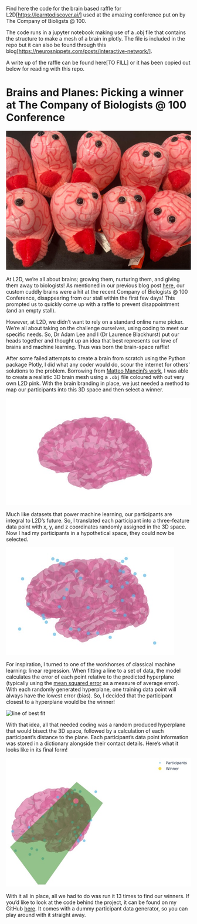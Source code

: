 Find here the code for the brain based raffle for L2D[https://learntodiscover.ai/] used at the amazing conference put on by The Company of Bioligsts @ 100. 

The code runs in a jupyter notebook making use of a .obj file that contains the structure to make a mesh of a brain in plotly. The file is included in the repo but it can also be found through this blog[https://neurosnippets.com/posts/interactive-network/].

A write up of the raffle can be found here[TO FILL] or it has been copied out below for reading with this repo.

# Brains and Planes: Picking a winner at The Company of Biologists @ 100 Conference

![cuddly brains](/src/brain_raffle_company_biologists/conference_100/pictures/pic1.jpg)

At L2D, we’re all about brains; growing them, nurturing them, and giving them away to biologists! As mentioned in our previous blog post [here](https://learntodiscover.ai/l2d-at-the-the-company-of-biologists-100-conference/), our custom cuddly brains were a hit at the recent Company of Biologists @ 100 Conference, disappearing from our stall within the first few days! This prompted us to quickly come up with a raffle to prevent disappointment (and an empty stall).

However, at L2D, we didn’t want to rely on a standard online name picker. We’re all about taking on the challenge ourselves, using coding to meet our specific needs. So, Dr Adam Lee and I (Dr Laurence Blackhurst) put our heads together and thought up an idea that best represents our love of brains and machine learning. Thus was born the brain-space raffle!

After some failed attempts to create a brain from scratch using the Python package Plotly, I did what any coder would do, scour the internet for others' solutions to the problem. Borrowing from [Matteo Mancini’s work](https://neurosnippets.com/posts/interactive-network/), I was able to create a realistic 3D brain mesh using a `.obj` file coloured with out very own L2D pink. With the brain branding in place, we just needed a method to map our participants into this 3D space and then select a winner.

![brain mesh](/src/brain_raffle_company_biologists/conference_100/pictures/pic2.jpeg)

Much like datasets that power machine learning, our participants are integral to L2D’s future. So, I translated each participant into a three-feature data point with x, y, and z coordinates randomly assigned in the 3D space. Now I had my participants in a hypothetical space, they could now be selected.

![brain with points](/src/brain_raffle_company_biologists/conference_100/pictures/pic3.jpeg)

For inspiration, I turned to one of the workhorses of classical machine learning: linear regression. When fitting a line to a set of data, the model calculates the error of each point relative to the predicted hyperplane (typically using the [mean squared error](https://en.wikipedia.org/wiki/Mean_squared_error) as a measure of average error). With each randomly generated hyperplane, one training data point will always have the lowest error (bias). So, I decided that the participant closest to a hyperplane would be the winner!

![line of best fit](/src/brain_raffle_company_biologists/conference_100/pictures/pic4.jpeg)

With that idea, all that needed coding was a random produced hyperplane that would bisect the 3D space, followed by a calculation of each participant’s distance to the plane. Each participant’s data point information was stored in a dictionary alongside their contact details. Here’s what it looks like in its final form!

![all together](/src/brain_raffle_company_biologists/conference_100/pictures/pic5.jpeg)

With it all in place, all we had to do was run it 13 times to find our winners. If you’d like to look at the code behind the project, it can be found on my GitHub [here](). It comes with a dummy participant data generator, so you can play around with it straight away.